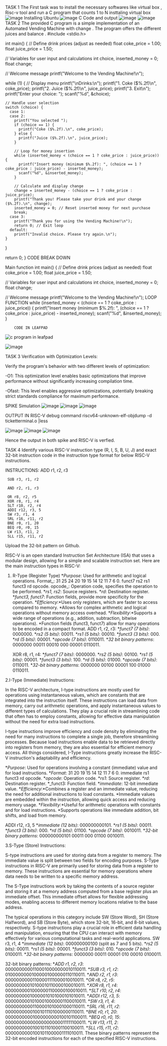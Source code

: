 TASK 1 
The First task was to install the necessary softwares like virtual box , Risc-v tool and run a C program that counts 1 to N 
insttaling virtual box
![image](https://github.com/sahana09012004/TASK-1-/assets/150324046/80faafdc-45e1-4534-816b-0f105889e7eb)
Installing Ubuntu
![image](https://github.com/sahana09012004/TASK-1-/assets/150324046/3ca8366d-6633-4fde-bb3a-f74f2781582f)
C Code and output 
![image](https://github.com/sahana09012004/TASK-1-/assets/150324046/a02725f3-4de9-489c-a951-284bc18fcffa)
![image](https://github.com/sahana09012004/TASK-1-/assets/150324046/aa608163-ab2f-4ab8-9500-af0936fc68b4)
TASK 2 
The provided C program is a simple implementation of an Automated  Vending Machine with change . The program offers the different juices and balance .
#include <stdio.h>

int main() {
  // Define drink prices (adjust as needed)
  float coke_price = 1.00;
  float juice_price = 1.50;

  // Variables for user input and calculations
  int choice, inserted_money = 0;
  float change;

  // Welcome message
  printf("Welcome to the Vending Machine!\n");

  while (1) {
    // Display menu
    printf("\nDrinks:\n");
    printf("1. Coke ($%.2f)\n", coke_price);
    printf("2. Juice ($%.2f)\n", juice_price);
    printf("3. Exit\n");
    printf("Enter your choice: ");
    scanf("%d", &choice);

    // Handle user selection
    switch (choice) {
      case 1:
      case 2:
        printf("You selected ");
        if (choice == 1) {
          printf("Coke ($%.2f).\n", coke_price);
        } else {
          printf("Juice ($%.2f).\n", juice_price);
        }

        // Loop for money insertion
        while (inserted_money < (choice == 1 ? coke_price : juice_price)) {
          printf("Insert money (minimum $%.2f): ", (choice == 1 ? coke_price : juice_price) - inserted_money);
          scanf("%d", &inserted_money);
        }

        // Calculate and display change
        change = inserted_money - (choice == 1 ? coke_price : juice_price);
        printf("Thank you! Please take your drink and your change ($%.2f).\n", change);
        inserted_money = 0; // Reset inserted money for next purchase
        break;
      case 3:
        printf("Thank you for using the Vending Machine!\n");
        return 0; // Exit loop
      default:
        printf("Invalid choice. Please try again.\n");
    }
  }

  return 0;
}
CODE BREAK DOWN 


Main function 
int main() {
  // Define drink prices (adjust as needed)
  float coke_price = 1.00;
  float juice_price = 1.50;

  // Variables for user input and calculations
  int choice, inserted_money = 0;
  float change;

  // Welcome message
  printf("Welcome to the Vending Machine!\n");
LOOP FUNCTION 
 while (inserted_money < (choice == 1 ? coke_price : juice_price)) {
          printf("Insert money (minimum $%.2f): ", (choice == 1 ? coke_price : juice_price) - inserted_money);
          scanf("%d", &inserted_money);
        }

        
        CODE IN LEAFPAD 
![c program in leafpad](https://github.com/sahana09012004/TASK-1-/assets/150324046/80828039-3426-4e9e-bd41-62d0f498ca2f)


![image](https://github.com/sahana09012004/TASK-1-/assets/150324046/9d589350-c651-4d7a-b5be-fef8af054cd2)


TASK 3 
Verification with Optimization Levels:

Verify the program's behavior with two different levels of optimization:

-O1: This optimization level enables basic optimizations that improve performance without significantly increasing compilation time.

-Ofast: This level enables aggressive optimizations, potentially breaking strict standards compliance for maximum performance.

SPIKE Simulation 
![image](https://github.com/sahana09012004/TASK-1-/assets/150324046/c91baf0b-1a80-46cc-9fe4-f248b2b0ea86)
![image](https://github.com/sahana09012004/TASK-1-/assets/150324046/b709256c-b0a8-49c6-b2ab-c373178fe03f)
![image](https://github.com/sahana09012004/TASK-1-/assets/150324046/e296e5a5-4830-4148-96e4-beab579d0cc5)


OUTPUT IN RISC-V
debug command riscv64-unknown-elf-objdump -d ticketterminal.o |less

![image](https://github.com/sahana09012004/TASK-1-/assets/150324046/bf1f5c46-44e0-44e5-a1d7-b9052d71cbee)
![image](https://github.com/sahana09012004/TASK-1-/assets/150324046/6f9d35cd-7d44-4283-a1d4-8f48d4efd2bc)
![image](https://github.com/sahana09012004/TASK-1-/assets/150324046/40a2c21e-e6fe-4d29-88e8-4ec0d1a69e46)


Hence the output in both spike and RISC-V is verfied.




TASK 4 
Identify various RISC-V instruction type (R, I, S, B, U, J) and exact 32-bit instruction code in the instruction type format for below RISC-V instructions.


INSTRUCTIONS:
     ADD r1, r2, r3
     
     SUB r3, r1, r2
     
     AND r2, r1, r3
     
     OR r8, r2, r5
     XOR r8, r1, r4
     SLT r10, r2, r4
     ADDI r12, r3, 5
     SW r3, r1, 4
     SRL r16, r11, r2
     BNE r0, r1, 20
     BEQ r0, r0, 15
     LW r13, r11, 2
     SLL r15, r11, r2
Upload the 32-bit pattern on Github.

RISC-V is an open standard Instruction Set Architecture (ISA) that uses a modular design, allowing for a simple and scalable instruction set. Here are the main instruction types in RISC-V:

1. R-Type (Register Type)  *_Purpose_: Used for arithmetic and logical operations.
  Format_: 31   25 24  20 19  15 14  12 11   7 6   0.
             funct7 rs2 rs1 funct3 rd   opcode.
  opcode_: Operation code, specifies the operation to be performed.
  *_rs1, rs2_: Source registers.
  *_rd_: Destination register.
  *_funct3, funct7_: Function fields, provide more specificity for the operation.
  *_Efficiency_:*Uses only registers, which are faster to access compared to memory.
                *Allows for complex arithmetic and logical operations without memory access overhead.
  *_Flexibility_:*Supports a wide range of operations (e.g., addition, subtraction, bitwise operations).
                 *Function fields (funct3, funct7) allow for many operations to be encoded in a compact format.
   ADD r1, r2, r3:
      *_funct7 (7 bits)_: 0000000.
   *_rs2 (5 bits)_: 00011.
   *_rs1 (5 bits)_: 00010.
   *_funct3 (3 bits)_: 000.
   *_rd (5 bits)_: 00001.
   *_opcode (7 bits)_: 0110011.
   *_32 bit binary patterns_:
           0000000 00011 00010 000 00001 0110011.




   XOR r8, r1, r4:
      *_funct7 (7 bits)_: 0000000.
   *_rs2 (5 bits)_: 00100.
   *_rs1 (5 bits)_: 00001.
   *_funct3 (3 bits)_: 100.
   *_rd (5 bits)_: 01000.
   *_opcode (7 bits)_: 0110011.
   *_32-bit binary patterns_:
            0000000 00100 00001 100 01000 0110011.




2.I-Type (Immediate) Instructions:

In the RISC-V architecture, I-type instructions are mostly used for operations using instantaneous values, which are constants that are integrated into the instruction itself. These instructions can load data from memory, carry out arithmetic operations, and apply instantaneous values to different types of calculations. They play a crucial role in streamlining code that often has to employ constants, allowing for effective data manipulation without the need for extra load instructions.

I-type instructions improve efficiency and code density by eliminating the need for many instructions to complete a single job, therefore streamlining processes. Because load instructions enable data to be retrieved directly into registers from memory, they are also essential for efficient memory access. All things considered, I-Type instructions greatly increase the RISC-V instruction's adaptability and efficiency.

   *_Purpose_: Used for operations involving a constant (immediate) value and for load instructions.
   *_Format_: 31     20 19  15 14  12 11   7 6 0.
              immediate rs1 funct3 rd   opcode.
   *_opcode_: Operation code.
   *_rs1_: Source register.
   *_rd_: Destination register.
   *_funct3: Function field.
   *_immediate_: 12-bit immediate value.
   *_Efficiency_:*Combines a register and an immediate value, reducing the need for additional instructions to load constants.
                 *Immediate values are embedded within the instruction, allowing quick access and reducing memory usage.
   *_Flexibility_:*Useful for arithmetic operations with constants and for load  instructions.
           *Supports operations like immediate addition, bit shifts, and load from memory.

  
  
  ADDI r12, r3, 5
     *_immediate (12 bits)_: 000000000101.
   *_rs1 (5 bits)_: 00011.
   *_funct3 (3 bits)_: 000.
   *_rd (5 bits)_: 01100.
   *_opcode (7 bits)_: 0010011.
   *_32-bit binary patterns_:
            000000000101 00011 000 01100 0010011.
  
  
  
  
  
3.S-Type (Store) Instructions:

S-type instructions are used for storing data from a register to memory. The immediate value is split between two fields for encoding purposes. S-Type instructions in RISC-V are primarily used for storing data from a register to memory. These instructions are essential for memory operations where data needs to be written to a specific memory address.

The S-Type instructions work by taking the contents of a source register and storing it at a memory address computed from a base register plus an immediate offset. This immediate offset allows for flexible addressing modes, enabling access to different memory locations relative to the base address.

The typical operations in this category include SW (Store Word), SH (Store Halfword), and SB (Store Byte), which store 32-bit, 16-bit, and 8-bit values, respectively. S-type instructions play a crucial role in efficient data handling and manipulation, ensuring that the CPU can interact with memory effectively for various computational tasks and real-world applications.
SW r3, r1, 4
  *_immediate (12 bits)_: 000000000100 (split as 7 and 5 bits).
  *_rs2 (5 bits)_: 00011.
  *_rs1 (5 bits)_: 00001.
  *_funct3 (3 bits)_: 010.
  *_opcode (7 bits)_: 0100011.
  *_32-bit binary patterns_:
           0000000 00011 00001 010 00010 0100011.
  
  
  
  
  
  
  32-bit binary patterns:
  *_ADD  r1, r2, r3_: 00000000001100010000000010110011.
  *_SUB  r3, r1, r2_: 01000000001000001000000110110011.
  *_AND  r2, r1, r3_: 00000000001100001111000010010011.
  *_OR   r8, r2, r5_: 00000000010100010110000100010011.
  *_XOR  r8, r1, r4_: 00000000010000001100000100010011.
  *_SLT  r10, r2, r4_: 00000000010000010101000101010011.
  *_ADDI r12, r3, 5_: 00000000010100010000001100010011.
  *_SW   r3, r1, 4_: 00000000001100001010001000110011.
  *_SRL  r16, r11, r2_: 00000000001001011101000000110011.
  *_BNE  r0, r1, 20_: 00000000001000000000100101100011.
  *_BEQ  r0, r0, 15_: 00000000000000000000011111100011.
  *_LW   r13, r11, 2_: 00000000001001011010001100100011.
  *_SLL  r15, r11, r2_: 00000000001001011000001111010011.
These binary patterns represent the 32-bit encoded instructions for each of the specified RISC-V instructions.


   




